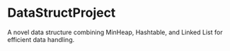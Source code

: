 # DataStructProject
A novel data structure combining MinHeap, Hashtable, and Linked List for efficient data handling.
